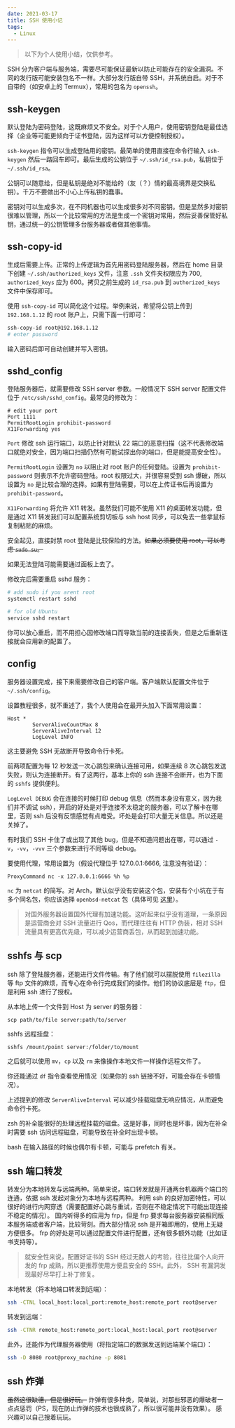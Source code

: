 ```yaml
---
date: 2021-03-17
title: SSH 使用小记
tags:
  - Linux
---
```

> 以下为个人使用小结，仅供参考。

SSH 分为客户端与服务端，需要尽可能保证最新以防止可能存在的安全漏洞。不同的发行版可能安装包名不一样。大部分发行版自带 SSH，并系统自启。对于不自带的（如安卓上的 Termux），常用的包名为 `openssh`。



## ssh-keygen

默认登陆为密码登陆，这既麻烦又不安全。对于个人用户，使用密钥登陆是最佳选择（企业等可能更倾向于证书登陆，因为这样可以方便控制授权）。

`ssh-keygen` 指令可以生成登陆用的密钥。最简单的使用直接在命令行输入 `ssh-keygen` 然后一路回车即可。最后生成的公钥位于 `~/.ssh/id_rsa.pub`，私钥位于 `~/.ssh/id_rsa`。

公钥可以随意给，但是私钥是绝对不能给的（友（？）情的最高境界是交换私钥）。千万不要做出不小心上传私钥的蠢事。

密钥对可以生成多次，在不同机器也可以生成很多对不同密钥。但是显然多对密钥很难以管理，所以一个比较常用的方法是生成一个密钥对常用，然后妥善保管好私钥，通过统一的公钥管理多台服务器或者做其他事情。



## ssh-copy-id

生成后需要上传。正常的上传逻辑为首先用密码登陆服务器，然后在 home 目录下创建 `~/.ssh/authorized_keys` 文件，注意 `.ssh` 文件夹权限应为 700, `authorized_keys` 应为 600。拷贝之前生成的 `id_rsa.pub` 到 `authorized_keys` 文件中保存即可。

使用 `ssh-copy-id` 可以简化这个过程。举例来说，希望将公钥上传到 `192.168.1.12` 的 root 账户上，只需下面一行即可：

```bash
ssh-copy-id root@192.168.1.12
# enter password
```

输入密码后即可自动创建并写入密钥。



## sshd_config

登陆服务器后，就需要修改 SSH server 参数。一般情况下 SSH server 配置文件位于 `/etc/ssh/sshd_config`。最常见的修改为：

```text
# edit your port
Port 1111
PermitRootLogin prohibit-password
X11Forwarding yes
```

`Port` 修改 ssh 运行端口，以防止针对默认 22 端口的恶意扫描（这不代表修改端口就绝对安全，因为端口扫描仍然有可能试探出你的端口，但是能提高安全性）。

`PermitRootLogin` 设置为 `no` 以阻止对 root 账户的任何登陆。设置为 `prohibit-password` 则表示不允许密码登陆。root 权限过大，并很容易受到 ssh 爆破，所以设置为 `no` 是比较合理的选择。如果有登陆需要，可以在上传证书后再设置为 `prohibit-password`。

`X11Forwarding` 将允许 X11 转发。虽然我们可能不使用 X11 的桌面转发功能，但是通过 X11 转发我们可以配置系统剪切板与 ssh host 同步，可以免去一些拿鼠标复制粘贴的麻烦。

安全起见，直接封禁 root 登陆是比较保险的方法。~~如果必须要使用 root，可以考虑 `sudo su`。~~

如果无法登陆可能需要通过面板上去了。

修改完后需要重启 sshd 服务：

```bash
# add sudo if you arent root
systemctl restart sshd

# for old Ubuntu
service sshd restart
```

你可以放心重启，而不用担心因修改端口而导致当前的连接丢失，但是之后重新连接就会应用新的配置了。



## config

服务器设置完成，接下来需要修改自己的客户端。客户端默认配置文件位于 `~/.ssh/config`。

设置教程很多，就不重述了，我个人使用会在最开头加入下面常用设置：

```text
Host *
        ServerAliveCountMax 8
        ServerAliveInterval 12
        LogLevel INFO
```

这主要避免 SSH 无故断开导致命令行卡死。

前两项配置为每 12 秒发送一次心跳包来确认连接可用，如果连续 8 次心跳包发送失败，则认为连接断开。有了这两行，基本上你的 ssh 连接不会断开，也为下面的 `sshfs` 提供便利。

`LogLevel DEBUG` 会在连接的时候打印 debug 信息（然而本身没有意义，因为我们并不调试 ssh），开启的好处是对于连接不太稳定的服务器，可以了解卡在哪里，否则 ssh 后没有反馈感觉有点难受。坏处是会打印大量无关信息。所以还是关掉了。

有时我们 SSH 卡住了或出现了其他 bug，但是不知道问题出在哪，可以通过 `-v`，`-vv`，`-vvv` 三个参数来进行不同等级 debug。

要使用代理，常用设置为（假设代理位于 127.0.0.1:6666, 注意没有验证）：

```text
ProxyCommand nc -x 127.0.0.1:6666 %h %p
```

`nc` 为 `netcat` 的简写。对 Arch，默认似乎没有安装这个包，安装有个小坑在于有多个同名包，你应该选择 `openbsd-netcat` 包（具体可见 [这里](https://flag.zeka.cloud/2020/12#%E8%AE%B0%E4%B8%80%E6%AC%A1%20netcat%20%E4%B8%8D%E5%90%8C%E6%9D%A5%E6%BA%90%E5%AF%BC%E8%87%B4%E7%9A%84%E9%94%99%E8%AF%AF)）。

> 对国外服务器设置国外代理有加速功能。这听起来似乎没有道理，一条原因是运营商会对 SSH 流量进行 Qos，而代理往往有 HTTP 伪装，相对 SSH 流量具有更高优先级，可以减少运营商丢包，从而起到加速功能。



## sshfs 与 scp

ssh 除了登陆服务器，还能进行文件传输。有了他们就可以摆脱使用 `filezilla` 等 ftp 文件的麻烦，而专心在命令行完成我们的操作。他们的协议底层是 `ftp`，但是利用 ssh 进行了授权。

从本地上传一个文件到 Host 为 server 的服务器：

```
scp path/to/file server:path/to/server
```

sshfs 远程挂盘：

```
sshfs /mount/point server:/folder/to/mount
```

之后就可以使用 `mv`，`cp` 以及 `rm` 来像操作本地文件一样操作远程文件了。

你还能通过 `df` 指令查看使用情况（如果你的 ssh 链接不好，可能会存在卡顿情况）。

上述提到的修改 `ServerAliveInterval` 可以减少挂载磁盘无响应情况，从而避免命令行卡死。

zsh 的补全能很好的处理远程挂载的磁盘。这是好事，同时也是坏事，因为在补全时需要 ssh 访问远程磁盘，可能导致在补全时出现卡顿。

bash 在输入路径的时候也偶尔有卡顿，可能与 prefetch 有关。


## ssh 端口转发
转发分为本地转发与远端两种。简单来说，端口转发就是开通两台机器两个端口的连通，依据 ssh 发起对象分为本地与远程两种。
利用 ssh 的良好加密特性，可以很好的进行内网穿透（需要配置好心跳与重试，否则在不稳定情况下可能出现连接不稳定的情况）。
国内听得多的应用为 frp，但是 frp 要求每台服务器安装相同版本服务端或者客户端，比较苛刻。而大部分情况 ssh 是开箱即用的，使用上无疑方便很多。
frp 的好处是可以通过配置文件进行配置，还有很多额外功能（比如证书支持等）。

> 就安全性来说，配置好证书的 SSH 经过无数人的考验，往往比偏个人向开发的 frp 成熟，所以更推荐使用方便且安全的 SSH。此外， SSH 有漏洞发现最好尽早打上补丁修复。

本地转发（将本地端口转发到远端）：
```bash
ssh -CTNL local_host:local_port:remote_host:remote_port root@server
```

转发到远端：
```bash
ssh -CTNR remote_host:remote_port:local_host:local_port root@server
```

此外，还能作为代理服务器使用（将指定端口的数据发送到远端某个端口）：
```bash
ssh -D 8080 root@proxy_machine -p 8081
```


## ssh 炸弹
~~虽然这很缺德，但是很好玩。~~
炸弹有很多种类，简单说，对那些邪恶的爆破者一点点惩罚（PS，现在防止炸弹的技术也很成熟了，所以很可能并没有效果）。
感兴趣可以自己搜着玩玩。